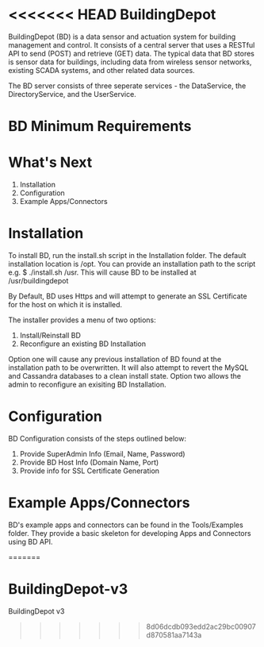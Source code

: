 <<<<<<< HEAD
BuildingDepot
=============

BuildingDepot (BD) is a data sensor and actuation system for building management and control. It consists of a central server that uses a RESTful API to send (POST) and retrieve (GET) data. The typical data that BD stores is sensor data for buildings, including data from wireless sensor networks, existing SCADA systems, and other related data sources. 

The BD server consists of three seperate services - the DataService, the DirectoryService, and the UserService.

BD Minimum Requirements
=======================



What's Next
===========

1. Installation
2. Configuration
3. Example Apps/Connectors



Installation
============

To install BD, run the install.sh script in the Installation folder. The default installation location is /opt.
You can provide an installation path to the script e.g. $ ./install.sh /usr. This will cause BD to be installed
at /usr/buildingdepot

By Default, BD uses Https and will attempt to generate an SSL Certificate for the host on which it is installed.

The installer provides a menu of two options:
1. Install/Reinstall BD 
2. Reconfigure an existing BD Installation

Option one will cause any previous installation of BD found at the installation path to be overwritten. It will
also attempt to revert the MySQL and Cassandra databases to a clean install state. Option two allows the admin
to reconfigure an exisiting BD Installation. 


Configuration
=============

BD Configuration consists of the steps outlined below:

1. Provide SuperAdmin Info (Email, Name, Password)
2. Provide BD Host Info (Domain Name, Port)
3. Provide info for SSL Certificate Generation



Example Apps/Connectors
=======================

BD's example apps and connectors can be found in the Tools/Examples folder. They provide a basic skeleton for
developing Apps and Connectors using BD API.

=======
# BuildingDepot-v3
BuildingDepot v3
>>>>>>> 8d06dcdb093edd2ac29bc00907d870581aa7143a
